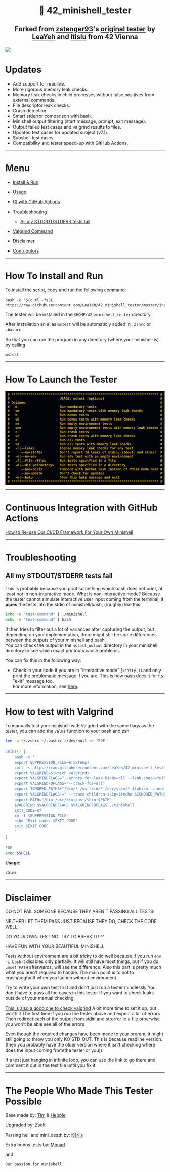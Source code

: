 <h1 align=center>📖 42_minishell_tester</h1>
<h2 align="center">Forked from <a href="https://github.com/zstenger93">zstenger93</a>'s <a href="https://github.com/zstenger93/42_minishell_tester">original tester</a> by <a href="https://github.com/LeaYeh">LeaYeh</a> and <a href="https://github.com/itislu">itislu</a> from 42 Vienna</h2>
<img align=center src="/media/tester.png">

# Updates

- Add support for readline.
- More rigorous memory leak checks.
- Memory leak checks in child processes without false positives from external commands.
- File descriptor leak checks.
- Crash detection.
- Smart stderror comparison with bash.
- Minishell output filtering (start message, prompt, exit message).
- Output failed test cases and valgrind results to files.
- Updated test cases for updated subject (v7.1).
- Subshell test cases.
- Compatibility and tester speed-up with GitHub Actions.

---

# Menu

- [Install & Run](#how-to-install-and-run)

- [Usage](#how-to-launch-the-tester)

- [CI with GitHub Actions](#continuous-integration-with-github-actions)

- [Troubleshooting](#troubleshooting)

  - [All my STDOUT/STDERR tests fail](#all-my-stdoutstderr-tests-fail)

- [Valgrind Command](#how-to-test-with-valgrind)

- [Disclaimer](#disclaimer)

- [Contributors](#the-people-who-made-this-tester-possible)

---

# How To Install and Run

To install the script, copy and run the following command:

```
bash -c "$(curl -fsSL https://raw.githubusercontent.com/LeaYeh/42_minishell_tester/master/install.sh)"
```

The tester will be installed in the `$HOME/42_minishell_tester` directory.

After installation an alias `mstest` will be automaticly added in `.zshrc` or `.bashrc`

So that you can run the program in any directory (where your minishell is) by calling

```
mstest
```

---

# How To Launch the Tester

<img align=center src="/media/usage.png">

---

# Continuous Integration with GitHub Actions

[How to Re-use Our CI/CD Framework For Your Own Minishell](https://github.com/LeaYeh/minishell?tab=readme-ov-file#how-to-re-use-our-cicd-framework-for-your-own-minishell)

---

# Troubleshooting

## All my STDOUT/STDERR tests fail

  This is probably because you print something which bash does not print, at least not in non-interactive mode.
  What is non-interactive mode? Because the tester cannot simulate interactive user input coming from the terminal, it **pipes** the tests into the stdin of minishell/bash, (roughly) like this:
  ```bash
  echo -n "test-command" | ./minishell
  echo -n "test-command" | bash
  ```
  It then tries to filter out a lot of variances after capturing the output, but depending on your implementation, there might still be some differences between the outputs of your minishell and bash.<br>
  You can check the output in the `mstest_output` directory in your minishell directory to see which exact printouts cause problems.

  You can fix this in the following way:
  - Check in your code if you are in "interactive mode" (`isatty()`) and only print the problematic message if you are.
    This is how bash does it for its "exit" message too.<br>
    For more information, see [here](https://github.com/LeaYeh/minishell/pull/270).

---

# How to test with Valgrind

To manually test your minishell with Valgrind with the same flags as the tester, you can add the `valms` function to your bash and zsh:
```bash
tee -a ~/.zshrc ~/.bashrc >/dev/null << 'EOF'

valms() {
    bash -c '
    export SUPPRESSION_FILE=$(mktemp)
    curl -s https://raw.githubusercontent.com/LeaYeh/42_minishell_tester/master/utils/minishell.supp > $SUPPRESSION_FILE
    export VALGRIND=$(which valgrind)
    export VALGRINDFLAGS="--errors-for-leak-kinds=all --leak-check=full --read-var-info=yes --show-error-list=yes --show-leak-kinds=all --suppressions=$SUPPRESSION_FILE --trace-children=yes --track-origins=yes"
    export VALGRINDFDFLAGS="--track-fds=all"
    export IGNORED_PATHS="/bin/* /usr/bin/* /usr/sbin/* $(which -a norminette)"
    export VALGRINDFLAGS+=" --trace-children-skip=$(echo $IGNORED_PATHS | sed '"'"'s/ /,/g'"'"')"
    export PATH="/bin:/usr/bin:/usr/sbin:$PATH"
    $VALGRIND $VALGRINDFLAGS $VALGRINDFDFLAGS ./minishell
    EXIT_CODE=$?
    rm -f $SUPPRESSION_FILE
    echo "Exit code: $EXIT_CODE"
    exit $EXIT_CODE
    '
}

EOF
exec $SHELL
```

**Usage:**
```bash
valms
```

---

# Disclaimer

DO NOT FAIL SOMEONE BECAUSE THEY AREN'T PASSING ALL TESTS!

NEITHER LET THEM PASS JUST BECAUSE THEY DO, CHECK THE CODE WELL!

DO YOUR OWN TESTING. TRY TO BREAK IT! ^^

HAVE FUN WITH YOUR BEAUTIFUL MINISHELL

Tests without environment are a bit tricky to do well because if you run `env -i bash` it disables only partially.
It will still have most things, but if you do `unset PATH` afterwards, will see the difference.
Also this part is pretty much what you aren't required to handle.
The main point is to not to crash/segfault when you launch without environment.

Try to write your own test first and don't just run a tester mindlessly
You don't have to pass all the cases in this tester
If you want to check leaks outside of your manual checking:

[This is also a good one to check valgrind](https://github.com/thallard/minishell_tester)
A bit more time to set it up, but worth it
The first time if you run the tester above and expect a lot of errors
Then redirect each of the output from stdin and strerror to a file otherwise you won't be able see all of the errors

Even though the required changes have been made to your proram, it might still going to throw you only KO STD_OUT.
This is because readline version. (then you probably have the older version where it isn't checking where does the input coming from(the tester or you))

If a test just hanging in infinite loop, you can use the link to go there and comment it out in the test file until you fix it.

---

# The People Who Made This Tester Possible

Base made by: [Tim](https://github.com/tjensen42) & [Hepple](https://github.com/hepple42)

Upgraded by: [Zsolt](https://github.com/zstenger93)

Parsing hell and mini_death by: [Kārlis](https://github.com/kvebers)

Extra bonus tests by: [Mouad](https://github.com/moabid42)

and

```
Our passion for minishell
```
